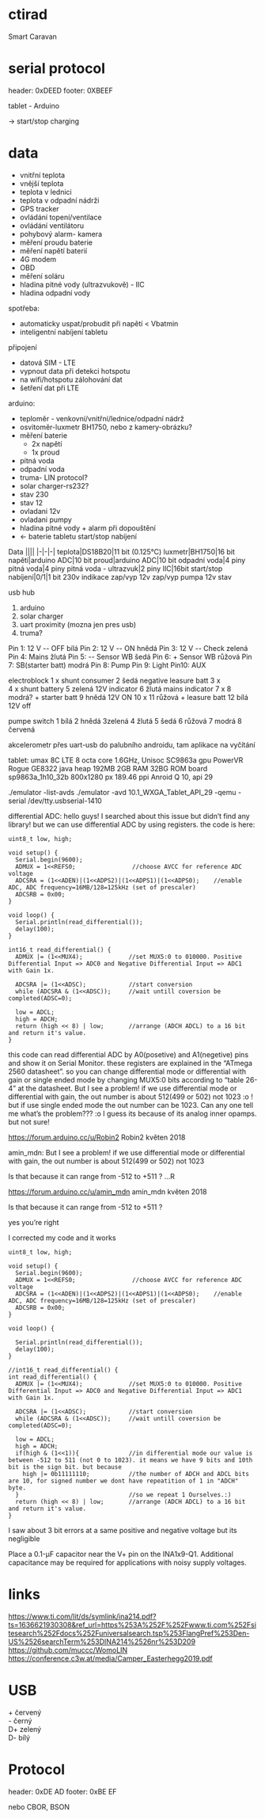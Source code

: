 # ctirad

Smart Caravan

# serial protocol
header: 0xDEED
footer: 0XBEEF

tablet - Arduino

-> start/stop charging



# data
- vnitřní teplota
- vnější teplota
- teplota v lednici
- teplota v odpadní nádrži
- GPS tracker
- ovládání topení/ventilace
- ovládání ventilátoru
- pohybový alarm- kamera
- měření proudu baterie
- měření napětí baterií
- 4G modem
- OBD
- měření soláru
- hladina pitné vody (ultrazvukově) - IIC
- hladina odpadní vody

spotřeba:
- automaticky uspat/probudit při napětí < Vbatmin
- inteligentní nabíjení tabletu

připojení
- datová SIM - LTE
- vypnout data při detekci hotspotu
- na wifi/hotspotu zálohování dat
- šetření dat při LTE

arduino:
- teploměr - venkovní/vnitřní/lednice/odpadní nádrž
- osvitoměr-luxmetr BH1750, nebo z kamery-obrázku?
- měření baterie
	- 2x napětí
	- 1x proud
- pitná voda
- odpadní voda
- truma- LIN protocol?
- solar charger-rs232?
- stav 230
- stav 12
- ovladani 12v
- ovladani pumpy
- hladina pitné vody + alarm při dopouštění
- <- baterie tabletu start/stop nabíjení

Data
||||
|-|-|-|
teplota|DS18B20|11 bit (0.125°C)
luxmetr|BH1750|16 bit
napětí|arduino ADC|10 bit
proud|arduino ADC|10 bit
odpadní voda|4 piny
pitná voda|4 piny
pitná voda - ultrazvuk|2 piny IIC|16bit
start/stop nabíjení|0/1|1 bit
230v indikace
zap/vyp 12v
zap/vyp pumpa
12v stav


usb hub
1. arduino
2. solar charger
3. uart proximity (mozna jen pres usb)
4. truma?


Pin 1: 12 V -- OFF bílá
Pin 2: 12 V -- ON hnědá
Pin 3: 12 V -- Check zelená
Pin 4: Mains žlutá
Pin 5: -- Sensor WB šedá
Pin 6: + Sensor WB růžová
Pin 7: SB(starter batt) modrá
Pin 8: Pump
Pin 9: Light
Pin10: AUX


electroblock
1 x         shunt consumer
2 šedá    negative leasure batt
3 x   
4 x        shunt battery
5 zelená 12V indicator
6 žlutá    mains indicator
7 x
8 modrá?  + starter batt
9 hnědá    12V ON
10 x
11 růžová    + leasure batt
12 bílá        12V off

pumpe switch
1 bílá
2 hnědá
3zelená
4 žlutá
5 šedá
6 růžová
7 modrá
8 červená



akcelerometr přes uart-usb do palubního androidu, tam aplikace na vyčítání


tablet: umax 8C LTE
8 octa core 1.6GHz, Unisoc SC9863a
gpu PowerVR Rogue GE8322
java heap 192MB
2GB RAM
32BG ROM
board sp9863a_1h10_32b
800x1280 px
189.46 ppi
Anroid Q 10, api 29


./emulator -list-avds
./emulator  -avd 10.1_WXGA_Tablet_API_29 -qemu -serial /dev/tty.usbserial-1410



differential ADC:
hello guys!
I searched about this issue but didn’t find any library! but we can use differential ADC by using registers. the code is here:
```
uint8_t low, high;

void setup() {
  Serial.begin(9600);
  ADMUX = 1<<REFS0;                //choose AVCC for reference ADC voltage
  ADCSRA = (1<<ADEN)|(1<<ADPS2)|(1<<ADPS1)|(1<<ADPS0);    //enable ADC, ADC frequency=16MB/128=125kHz (set of prescaler)
  ADCSRB = 0x00;
}

void loop() {
  Serial.println(read_differential());
  delay(100);
}

int16_t read_differential() {
  ADMUX |= (1<<MUX4);             //set MUX5:0 to 010000. Positive Differential Input => ADC0 and Negative Differential Input => ADC1 with Gain 1x. 
           
  ADCSRA |= (1<<ADSC);            //start conversion
  while (ADCSRA & (1<<ADSC));     //wait untill coversion be completed(ADSC=0);

  low = ADCL;
  high = ADCH;
  return (high << 8) | low;       //arrange (ADCH ADCL) to a 16 bit and return it's value.
}

```
this code can read differential ADC by A0(posetive) and A1(negetive) pins and show it on Serial Monitor. these registers are explained in the “ATmega 2560 datasheet”. so you can change differential mode or differential with gain or single ended mode by changing MUX5:0 bits according to “table 26-4” at the datasheet.
But I see a problem! if we use differential mode or differential with gain, the out number is about 512(499 or 502) not 1023 :o ! but if use single ended mode the out number can be 1023.
Can any one tell me what’s the problem??? :o I guess its because of its analog inner opamps. but not sure!


https://forum.arduino.cc/u/Robin2
Robin2
květen 2018

amin_mdn: But I see a problem! if we use differential mode or differential with gain, the out number is about 512(499 or 502) not 1023

Is that because it can range from -512 to +511 ?
...R


https://forum.arduino.cc/u/amin_mdn
amin_mdn
květen 2018

Is that because it can range from -512 to +511 ?

yes you’re right 


I corrected my code and it works 


```
uint8_t low, high;

void setup() {
  Serial.begin(9600);
  ADMUX = 1<<REFS0;                //choose AVCC for reference ADC voltage
  ADCSRA = (1<<ADEN)|(1<<ADPS2)|(1<<ADPS1)|(1<<ADPS0);    //enable ADC, ADC frequency=16MB/128=125kHz (set of prescaler)
  ADCSRB = 0x00;
}

void loop() {
  
  Serial.println(read_differential());
  delay(100);
}

//int16_t read_differential() {
int read_differential() {
  ADMUX |= (1<<MUX4);             //set MUX5:0 to 010000. Positive Differential Input => ADC0 and Negative Differential Input => ADC1 with Gain 1x.
           
  ADCSRA |= (1<<ADSC);            //start conversion
  while (ADCSRA & (1<<ADSC));     //wait untill coversion be completed(ADSC=0);

  low = ADCL;
  high = ADCH;
  if(high & (1<<1)){              //in differential mode our value is between -512 to 511 (not 0 to 1023). it means we have 9 bits and 10th bit is the sign bit. but because 
    high |= 0b11111110;           //the number of ADCH and ADCL bits are 10, for signed number we dont have repeatition of 1 in "ADCH" byte.
  }                               //so we repeat 1 Ourselves.:) 
  return (high << 8) | low;       //arrange (ADCH ADCL) to a 16 bit and return it's value.
}

```
I saw about 3 bit errors at a same positive and negative voltage but its negligible 

Place a 0.1-µF capacitor near the V+ pin on the INA1x9-Q1. Additional capacitance may be required for applications with noisy supply voltages.

# links
https://www.ti.com/lit/ds/symlink/ina214.pdf?ts=1636621930308&ref_url=https%253A%252F%252Fwww.ti.com%252Fsitesearch%252Fdocs%252Funiversalsearch.tsp%253FlangPref%253Den-US%2526searchTerm%253DINA214%2526nr%253D209  
https://github.com/muccc/WomoLIN
https://conference.c3w.at/media/Camper_Easterhegg2019.pdf  


# USB  
\+ červený  
\- černý  
D+ zelený  
D- bílý  

# Protocol
header: 0xDE AD
footer: 0xBE EF

nebo CBOR, BSON



